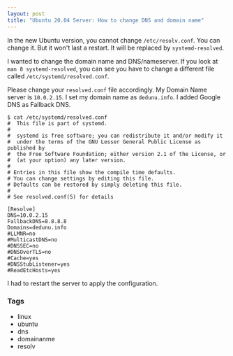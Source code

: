 ```yaml
---
layout: post
title: "Ubuntu 20.04 Server: How to change DNS and domain name"
---
```


In the new Ubuntu version, you cannot change `/etc/resolv.conf`.  You can change it. But it won't last a restart. It will be replaced by `systemd-resolved`.

I wanted to change the domain name and DNS/nameserver. If you look at `man 8 systemd-resolved`, you can see you have to change a different file called `/etc/systemd/resolved.conf`.

Please change your `resolved.conf` file accordingly. My Domain Name server is `10.0.2.15`. I set my domain name as `dedunu.info`. I added Google DNS as Fallback DNS.

```console
$ cat /etc/systemd/resolved.conf 
#  This file is part of systemd.
#
#  systemd is free software; you can redistribute it and/or modify it
#  under the terms of the GNU Lesser General Public License as published by
#  the Free Software Foundation; either version 2.1 of the License, or
#  (at your option) any later version.
#
# Entries in this file show the compile time defaults.
# You can change settings by editing this file.
# Defaults can be restored by simply deleting this file.
#
# See resolved.conf(5) for details

[Resolve]
DNS=10.0.2.15
FallbackDNS=8.8.8.8
Domains=dedunu.info
#LLMNR=no
#MulticastDNS=no
#DNSSEC=no
#DNSOverTLS=no
#Cache=yes
#DNSStubListener=yes
#ReadEtcHosts=yes
```

I had to restart the server to apply the configuration.

### Tags 

- linux
- ubuntu
- dns
- domainanme
- resolv
